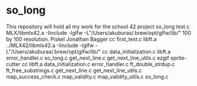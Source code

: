 # so_long
This repository will hold all my work for the school 42 project so_long
test.c MLX/libmlx42.a -Iinclude -lglfw -L"/Users/akuburas/.brew/opt/glfw/lib/"
100 by 100 resolution. Piskel
Jonathan Bagger
cc first_test.c libft.a ../MLX42/libmlx42.a -Iinclude -lglfw -L"/Users/akuburas/.brew/opt/glfw/lib/"
cc data_initialization.c libft.a error_handler.c so_long.c get_next_line.c get_next_line_utils.c
ezgif sprite-cutter
cc libft.a data_initialization.c error_handler.c ft_double_strdup.c ft_free_substrings.c get_next_line.c get_next_line_utils.c map_success_check.c map_validity.c map_validity_utils.c so_long.c